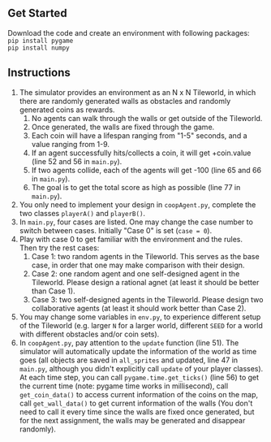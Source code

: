 ## Get Started
Download the code and create an environment with following packages:  
`pip install pygame`  
`pip install numpy`

## Instructions
1. The simulator provides an environment as an N x N Tileworld, in which there are randomly generated walls as obstacles and randomly generated coins as rewards. 
   1. No agents can walk through the walls or get outside of the Tileworld. 
   2. Once generated, the walls are fixed through the game. 
   3. Each coin will have a lifespan ranging from "1-5" seconds, and a value ranging from 1-9. 
   4. If an agent successfully hits/collects a coin, it will get +coin.value (line 52 and 56 in `main.py`). 
   5. If two agents collide, each of the agents will get -100 (line 65 and 66 in `main.py`). 
   6. The goal is to get the total score as high as possible (line 77 in `main.py`). 
2. You only need to implement your design in `coopAgent.py`, complete the two classes `playerA()` and `playerB()`.
3. In `main.py`, four cases are listed. One may change the case number to switch between cases. Initially "Case 0" is set (`case = 0`). 
4. Play with case 0 to get familiar with the environment and the rules.  
Then try the rest cases: 
   1. Case 1: two random agents in the Tileworld. This serves as the base case, in order that one may make comparison with their design. 
   2. Case 2: one random agent and one self-designed agent in the Tileworld. Please design a rational agnet (at least it should be better than Case 1). 
   3. Case 3: two self-designed agents in the Tileworld. Please design two collaborative agents (at least it should work better than Case 2). 
5. You may change some variables in `env.py`, to experience different setup of the Tileworld (e.g. larger `N` for a larger world, different `SEED` for a world with different obstacles and/or coin sets). 
6. In `coopAgent.py`, pay attention to the `update` function (line 51). The simulator will automatically update the information of the world as time goes (all objects are saved in `all_sprites` and updated, line 47 in `main.py`, although you didn't explicitly call `update` of your player classes). At each time step, you can call `pygame.time.get_ticks()` (line 56) to get the current time (note: pygame time works in millisecond), call `get_coin_data()` to access current information of the coins on the map, call `get_wall_data()` to get current information of the walls (You don't need to call it every time since the walls are fixed once generated, but for the next assignment, the walls may be generated and disappear randomly).

 


